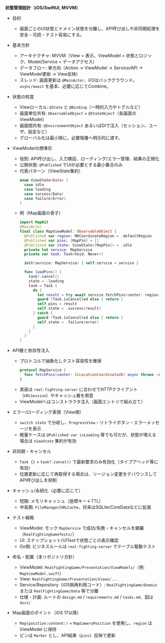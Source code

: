 **状態管理設計（iOS/SwiftUI, MVVM）**

- 目的
  - 画面ごとのUI状態とドメイン状態を分離し、API呼び出しや非同期処理を安全・可読・テスト容易にする。

- 基本方針
  - アーキテクチャ: MVVM（View = 表示、ViewModel = 状態とロジック、Model/Service = データアクセス）
  - データフロー: 単方向（Action → ViewModel → Service/API → ViewModel更新 → View反映）
  - スレッド: 画面更新は `@MainActor`、I/Oはバックグラウンド。`async/await` を基本、必要に応じてCombine。

- 状態の粒度
  - Viewローカル: `@State` と `@Binding`（一時的入力やトグルなど）
  - 画面単位共有: `ObservableObject` + `@StateObject`（各画面のViewModel）
  - 画面間共有: `@EnvironmentObject` あるいはDIで注入（セッション、ユーザ、設定など）
  - グローバル化は最小限に。必要階層へ明示的に渡す。

- ViewModelの標準形
  - 役割: API呼び出し、入力検証、ローディング/エラー管理、結果の正規化
  - 公開状態: `@Published` でUIが必要とする最小集合のみ
  - 代表パターン（ViewState集約）
    ```swift
    enum ViewState<Data> {
      case idle
      case loading
      case success(Data)
      case failure(Error)
    }
    ```
  - 例（Map画面の骨子）
    ```swift
    import MapKit
    @MainActor
    final class MapViewModel: ObservableObject {
      @Published var region: MKCoordinateRegion = .defaultRegion
      @Published var pins: [MapPin] = []
      @Published var state: ViewState<[MapPin]> = .idle
      private let service: MapService
      private var task: Task<Void, Never>?

      init(service: MapService) { self.service = service }

      func loadPins() {
        task?.cancel()
        state = .loading
        task = Task {
          do {
            let result = try await service.fetchPins(center: region.center)
            guard !Task.isCancelled else { return }
            self.pins = result
            self.state = .success(result)
          } catch {
            guard !Task.isCancelled else { return }
            self.state = .failure(error)
          }
        }
      }
    }
    ```

- API層と依存性注入
  - プロトコルで抽象化しテスト容易性を確保
    ```swift
    protocol MapService {
      func fetchPins(center: CLLocationCoordinate2D) async throws -> [MapPin]
    }
    ```
  - 実装は `real-fighting-server` に合わせてHTTPクライアント（`URLSession`）やキャッシュ層を用意
  - ViewModelへはコンストラクタ注入（画面エントリで組み立て）

- エラー/ローディング表現（View側）
  - `switch state` で分岐し、`ProgressView`・リトライボタン・エラーメッセージを表示
  - 軽量ケースは `@Published var isLoading` 等でも可だが、状態が増える場合は `ViewState` 集約が有効

- 非同期・キャンセル
  - `Task {}` + `task?.cancel()` で最新要求のみ有効化（タイプアヘッド等に有効）
  - 位置更新に応じて再取得する場合は、リージョン変更をデバウンスしてAPI呼び出しを抑制

- キャッシュ/永続化（必要に応じて）
  - 短期: メモリキャッシュ（座標キー＋TTL）
  - 中長期: `FileManager`/`URLCache`、将来はSQLite/CoreDataなどに拡張

- テスト戦略
  - ViewModel: モック `MapService` で成功/失敗・キャンセルを網羅（`RealFightingGameTests/`）
  - UI: スナップショット/UITestで状態ごとの表示確認
  - Go側: ビジネスルールは `real-fighting-server` でテーブル駆動テスト

- 命名・配置（本リポジトリ方針）
  - ViewModel: `RealFightingGame/Presentation/ViewModels/`（例: `MapViewModel.swift`）
  - View: `RealFightingGame/Presentation/Views/...`
  - Service/Repository（iOS側再利用コード）: `RealFightingGame/Domain` または `RealFightingGame/Data` 等で分離
  - 仕様・計画: ルートの `design.md` / `requirements.md` / `tasks.md`、図は `docs/`

- Map画面のポイント（iOS 17以降）
  - `Map(position:content:)` + `MapCameraPosition` を使用し、`region` は ViewModel に保持
  - ピンは `Marker` とし、API結果（`pins`）反映で更新

